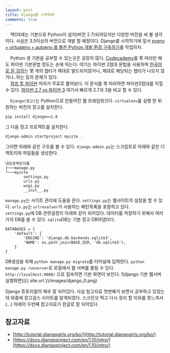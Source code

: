 ```yaml
---
layout: post
title: Django를 시작하며
comments: true
---
```

&nbsp;&nbsp;&nbsp; 맥OS에는 기본으로 Python이 설치(버전 2.7)되어있지만 다양한 버전을 써 볼 생각이다. 사실은 3.5이상의 버전으로 개발 할 예정이다. Django를 시작하기에 앞서 [pyenv + virtualenv + autoenv 를 통한 Python 개발 환경 구축하기](https://dobest.io/how-to-set-python-dev-env/)를 작업하자.  

&nbsp;&nbsp;&nbsp; Python 생 기본을 공부할 수 있는곳은 굉장히 많다. [Codecademy](https://www.codecademy.com/learn)를 쭉 따라만 해도 파이썬 기본문법 정도는 손에 익는다. 여기는 파이썬 2점대 문법을 사용하며 [한국어로 된 강의](https://www.codecademy.com/ko/tracks/python-ko)는 몇 개의 챕터가 제대로 빌드되지않거나, 제대로 해당되는 챕터가 나오지 않거나..하는 등의 문제가 있다.   
&nbsp;&nbsp;&nbsp; [점프 투 파이썬](https://wikidocs.net/2) 저자가 무료로 풀어놨다. 이 문서를 쭉 따라하면 파이썬3점대를 익힐 수 있다. [파이썬 2.7 vs 파이썬 3](https://wikidocs.net/743) 여기서 빠르게 2.7과 3을 비교 할 수 있다.    

&nbsp;&nbsp;&nbsp; `Django(장고)`는 Python으로 만들어진 웹 프레임워크다. `virtualenv`를 실행 한 뒤 원하는 버전의 장고를 설치한다.
<pre><code>pip install django==1.8
</code></pre>
그 다음 장고 프로젝트를 설치한다.
<pre><code>django-admin startproject mysite .
</code></pre>
그러면 아래와 같은 구조를 볼 수 있다. `django-admin.py`는 스크립트로 아래와 같은 디렉토리와 파일들을 생성한다.
<pre><code>내프로젝트이름
├───manage.py
└───mysite
        settings.py
        urls.py
        wsgi.py
        __init__.py
</code></pre>

`manage.py`는 사이트 관리에 도움을 준다. `settings.py`는 웹사이트의 설정을 할 수 있다. `urls.py`는 `urlresolver`가 사용하는 패턴목록을 포함하고 있다.   
`settings.py`에 DB 관련설정이 아래와 같이 되어있다. 데이터를 저장하기 위해서 여러가지 DB를 쓸 수 있다. `sqlite`DB는 기본 장고 DB어댑터다.
<pre><code>DATABASES = {
    'default': {
        'ENGINE': 'django.db.backends.sqlite3',
        'NAME': os.path.join(BASE_DIR, 'db.sqlite3'),
    }
}
</code></pre>
DB생성을 위해 `python manage.py migrate`를 터미널에 입력한다. `python manage.py runserver`로 로컬에서 웹 서버를 돌릴 수 있다. `http://localhost:8000/` 으로 접속하면 기본 화면이 보인다.
![django 기본 웹서버 실행화면]({{ site.url }}/images/django_0.png)   

Django 튜토리얼이 매우 잘 되어있다. 사실 참고자료 첫번째거 보면서 공부하고 있었는데 와중에 장고걸스 사이트를 알게되었다. 스크린샷 찍고 다시 정리 할 이유를 못느껴서(...) 아래의 두번째 참고자료가 한글로 잘 되어있다.

## **참고자료**
* [http://tutorial.djangogirls.org/ko/](http://tutorial.djangogirls.org/ko/)
* [https://docs.djangoproject.com/en/1.10/intro/](https://docs.djangoproject.com/en/1.10/intro/)
